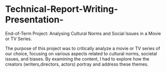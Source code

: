 # Technical-Report-Writing-Presentation-
End-of-Term Project: Analysing Cultural Norms and Social Issues in a Movie or TV Series.

The purpose of this project was to critically analyze a movie or TV series of our choice, focusing on various aspects related to cultural norms, societal issues, and
biases. By examining the content, I had to explore how the creators (writers,directors, actors) portray and address these themes.